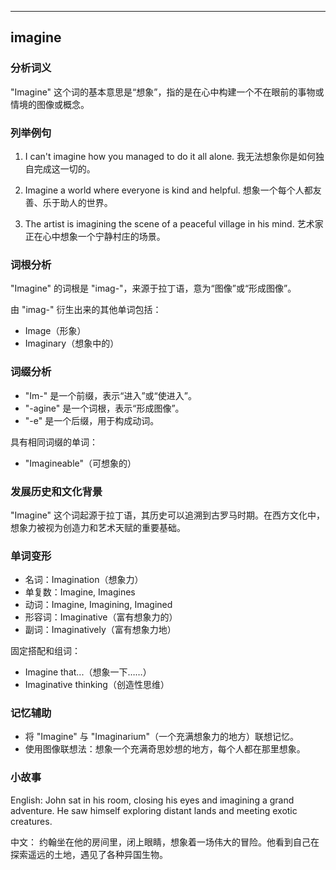 
---------------
## imagine
### 分析词义
"Imagine" 这个词的基本意思是“想象”，指的是在心中构建一个不在眼前的事物或情境的图像或概念。

### 列举例句
1. I can't imagine how you managed to do it all alone.
   我无法想象你是如何独自完成这一切的。

2. Imagine a world where everyone is kind and helpful.
   想象一个每个人都友善、乐于助人的世界。

3. The artist is imagining the scene of a peaceful village in his mind.
   艺术家正在心中想象一个宁静村庄的场景。

### 词根分析
"Imagine" 的词根是 "imag-"，来源于拉丁语，意为“图像”或“形成图像”。

由 "imag-" 衍生出来的其他单词包括：
- Image（形象）
- Imaginary（想象中的）

### 词缀分析
- "Im-" 是一个前缀，表示“进入”或“使进入”。
- "-agine" 是一个词根，表示“形成图像”。
- "-e" 是一个后缀，用于构成动词。

具有相同词缀的单词：
- "Imagineable"（可想象的）

### 发展历史和文化背景
"Imagine" 这个词起源于拉丁语，其历史可以追溯到古罗马时期。在西方文化中，想象力被视为创造力和艺术天赋的重要基础。

### 单词变形
- 名词：Imagination（想象力）
- 单复数：Imagine, Imagines
- 动词：Imagine, Imagining, Imagined
- 形容词：Imaginative（富有想象力的）
- 副词：Imaginatively（富有想象力地）

固定搭配和组词：
- Imagine that...（想象一下……）
- Imaginative thinking（创造性思维）

### 记忆辅助
- 将 "Imagine" 与 "Imaginarium"（一个充满想象力的地方）联想记忆。
- 使用图像联想法：想象一个充满奇思妙想的地方，每个人都在那里想象。

### 小故事
English:
John sat in his room, closing his eyes and imagining a grand adventure. He saw himself exploring distant lands and meeting exotic creatures.

中文：
约翰坐在他的房间里，闭上眼睛，想象着一场伟大的冒险。他看到自己在探索遥远的土地，遇见了各种异国生物。

